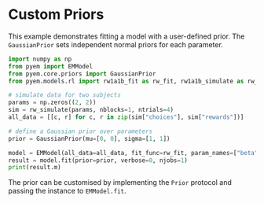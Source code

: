 # Custom Priors

This example demonstrates fitting a model with a user-defined prior. The
`GaussianPrior` sets independent normal priors for each parameter.

```python
import numpy as np
from pyem import EMModel
from pyem.core.priors import GaussianPrior
from pyem.models.rl import rw1a1b_fit as rw_fit, rw1a1b_simulate as rw_simulate

# simulate data for two subjects
params = np.zeros((2, 2))
sim = rw_simulate(params, nblocks=1, ntrials=4)
all_data = [[c, r] for c, r in zip(sim["choices"], sim["rewards"])]

# define a Gaussian prior over parameters
prior = GaussianPrior(mu=[0, 0], sigma=[1, 1])

model = EMModel(all_data=all_data, fit_func=rw_fit, param_names=["beta", "alpha"])
result = model.fit(prior=prior, verbose=0, njobs=1)
print(result.m)
```

The prior can be customised by implementing the `Prior` protocol and passing the
instance to `EMModel.fit`.

